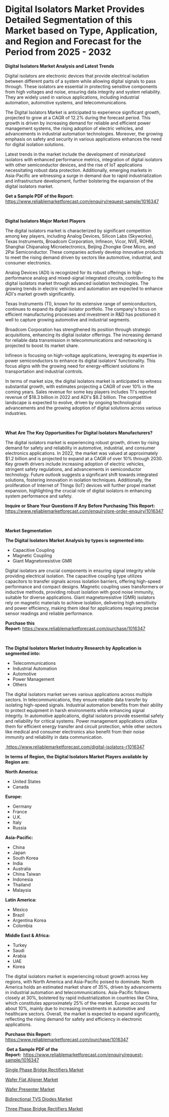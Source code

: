<p><h1>Digital Isolators Market Provides Detailed Segmentation of this Market based on Type, Application, and Region and Forecast for the Period from 2025 - 2032</h1></p><p><strong>Digital Isolators Market Analysis and Latest Trends</strong></p>
<p><p>Digital isolators are electronic devices that provide electrical isolation between different parts of a system while allowing digital signals to pass through. These isolators are essential in protecting sensitive components from high voltages and noise, ensuring data integrity and system reliability. They are widely used in various applications, including industrial automation, automotive systems, and telecommunications.</p><p>The Digital Isolators Market is anticipated to experience significant growth, projected to grow at a CAGR of 12.2% during the forecast period. This growth is driven by increasing demand for reliable and efficient power management systems, the rising adoption of electric vehicles, and advancements in industrial automation technologies. Moreover, the growing emphasis on safety and security in various applications enhances the need for digital isolation solutions.</p><p>Latest trends in the market include the development of miniaturized isolators with enhanced performance metrics, integration of digital isolators with other semiconductor devices, and the rise of IoT applications necessitating robust data protection. Additionally, emerging markets in Asia-Pacific are witnessing a surge in demand due to rapid industrialization and infrastructure development, further bolstering the expansion of the digital isolators market.</p></p>
<p><strong>Get a Sample PDF of the Report:&nbsp;</strong> <a href="https://www.reliablemarketforecast.com/enquiry/request-sample/1016347?utm_campaign=1097&utm_medium=2&utm_source=Github&utm_content=ia&utm_term=10022025&utm_id=digital-isolators">https://www.reliablemarketforecast.com/enquiry/request-sample/1016347</a></p>
<p>&nbsp;</p>
<p><strong>Digital Isolators Major Market Players</strong></p>
<p><p>The digital isolators market is characterized by significant competition among key players, including Analog Devices, Silicon Labs (Skyworks), Texas Instruments, Broadcom Corporation, Infineon, Vicor, NVE, ROHM, Shanghai Chipanalog Microelectronics, Beijing Zhongke Gree Micro, and 2Pai Semiconductor. These companies actively develop innovative products to meet the rising demand driven by sectors like automotive, industrial, and consumer electronics.</p><p>Analog Devices (ADI) is recognized for its robust offerings in high-performance analog and mixed-signal integrated circuits, contributing to the digital isolators market through advanced isolation technologies. The growing trends in electric vehicles and automation are expected to enhance ADI's market growth significantly.</p><p>Texas Instruments (TI), known for its extensive range of semiconductors, continues to expand its digital isolator portfolio. The company's focus on efficient manufacturing processes and investment in R&D has positioned it well to capture growing automotive and industrial segments.</p><p>Broadcom Corporation has strengthened its position through strategic acquisitions, enhancing its digital isolator offerings. The increasing demand for reliable data transmission in telecommunications and networking is projected to boost its market share.</p><p>Infineon is focusing on high-voltage applications, leveraging its expertise in power semiconductors to enhance its digital isolators' functionality. This focus aligns with the growing need for energy-efficient solutions in transportation and industrial controls.</p><p>In terms of market size, the digital isolators market is anticipated to witness substantial growth, with estimates projecting a CAGR of over 10% in the coming years. Sales revenue for some key players includes TI's reported revenue of $18.3 billion in 2022 and ADI's $8.2 billion. The competitive landscape is expected to evolve, driven by ongoing technological advancements and the growing adoption of digital solutions across various industries.</p></p>
<p>&nbsp;</p>
<p><strong>What Are The Key Opportunities For Digital Isolators Manufacturers?</strong></p>
<p><p>The digital isolators market is experiencing robust growth, driven by rising demand for safety and reliability in automotive, industrial, and consumer electronics applications. In 2022, the market was valued at approximately $1.2 billion and is projected to expand at a CAGR of over 10% through 2030. Key growth drivers include increasing adoption of electric vehicles, stringent safety regulations, and advancements in semiconductor technology. Future outlook suggests a significant shift towards integrated solutions, fostering innovation in isolation techniques. Additionally, the proliferation of Internet of Things (IoT) devices will further propel market expansion, highlighting the crucial role of digital isolators in enhancing system performance and safety.</p></p>
<p><strong>Inquire or Share Your Questions If Any Before Purchasing This Report:</strong> <a href="https://www.reliablemarketforecast.com/enquiry/pre-order-enquiry/1016347?utm_campaign=1097&utm_medium=2&utm_source=Github&utm_content=ia&utm_term=10022025&utm_id=digital-isolators">https://www.reliablemarketforecast.com/enquiry/pre-order-enquiry/1016347</a></p>
<p>&nbsp;</p>
<p><strong>Market Segmentation</strong></p>
<p><strong>The Digital Isolators Market Analysis by types is segmented into:</strong></p>
<p><ul><li>Capacitive Coupling</li><li>Magnetic Coupling</li><li>Giant Magnetoresistive GMR</li></ul></p>
<p><p>Digital isolators are crucial components in ensuring signal integrity while providing electrical isolation. The capacitive coupling type utilizes capacitors to transfer signals across isolation barriers, offering high-speed performance and compact designs. Magnetic coupling uses transformers or inductive methods, providing robust isolation with good noise immunity, suitable for diverse applications. Giant magnetoresistive (GMR) isolators rely on magnetic materials to achieve isolation, delivering high sensitivity and power efficiency, making them ideal for applications requiring precise sensor readings and reliable performance.</p></p>
<p><strong>Purchase this Report:&nbsp;</strong><a href="https://www.reliablemarketforecast.com/purchase/1016347?utm_campaign=1097&utm_medium=2&utm_source=Github&utm_content=ia&utm_term=10022025&utm_id=digital-isolators">https://www.reliablemarketforecast.com/purchase/1016347</a></p>
<p>&nbsp;</p>
<p><strong>The Digital Isolators Market Industry Research by Application is segmented into:</strong></p>
<p><ul><li>Telecommunications</li><li>Industrial Automation</li><li>Automotive</li><li>Power Management</li><li>Others</li></ul></p>
<p><p>The digital isolators market serves various applications across multiple sectors. In telecommunications, they ensure reliable data transfer by isolating high-speed signals. Industrial automation benefits from their ability to protect equipment in harsh environments while enhancing signal integrity. In automotive applications, digital isolators provide essential safety and reliability for critical systems. Power management applications utilize them for efficient energy transfer and circuit protection, while other sectors like medical and consumer electronics also benefit from their noise immunity and reliability in data communication.</p></p>
<p><a href="https://www.reliablemarketforecast.com/digital-isolators-r1016347?utm_campaign=1097&utm_medium=2&utm_source=Github&utm_content=ia&utm_term=10022025&utm_id=digital-isolators">&nbsp;https://www.reliablemarketforecast.com/digital-isolators-r1016347</a></p>
<p><strong>In terms of Region, the Digital Isolators Market Players available by Region are:</strong></p>
<p>
    <p> <strong> North America: </strong>
        <ul>
            <li>United States</li>
            <li>Canada</li>
        </ul>
        </p> 
    <p> <strong> Europe: </strong>
        <ul>
            <li>Germany</li>
            <li>France</li>
            <li>U.K.</li>
            <li>Italy</li>
            <li>Russia</li>
        </ul>
        </p> 
    <p> <strong> Asia-Pacific: </strong>
        <ul>
            <li>China</li>
            <li>Japan</li>
            <li>South Korea</li>
            <li>India</li>
            <li>Australia</li>
            <li>China Taiwan</li>
            <li>Indonesia</li>
            <li>Thailand</li>
            <li>Malaysia</li>
        </ul>
        </p> 
    <p> <strong> Latin America: </strong>
        <ul>
            <li>Mexico</li>
            <li>Brazil</li>
            <li>Argentina Korea</li>
            <li>Colombia</li>
        </ul>
        </p> 
    <p> <strong> Middle East & Africa: </strong>
        <ul>
            <li>Turkey</li>
            <li>Saudi</li>
            <li>Arabia</li>
            <li>UAE</li>
            <li>Korea</li>
        </ul>
    </p>
    </p>
<p><p>The digital isolators market is experiencing robust growth across key regions, with North America and Asia-Pacific poised to dominate. North America holds an estimated market share of 35%, driven by advancements in industrial automation and telecommunications. Asia-Pacific follows closely at 30%, bolstered by rapid industrialization in countries like China, which constitutes approximately 25% of the market. Europe accounts for about 10%, mainly due to increasing investments in automotive and healthcare sectors. Overall, the market is expected to expand significantly, reflecting the rising demand for safety and efficiency in electronic applications.</p></p>
<p><strong>Purchase this Report: </strong><a href="https://www.reliablemarketforecast.com/purchase/1016347?utm_campaign=1097&utm_medium=2&utm_source=Github&utm_content=ia&utm_term=10022025&utm_id=digital-isolators">https://www.reliablemarketforecast.com/purchase/1016347</a></p>
<p>&nbsp;<strong>Get a Sample PDF of the Report:&nbsp;&nbsp;</strong><a href="https://www.reliablemarketforecast.com/enquiry/request-sample/1016347?utm_campaign=1097&utm_medium=2&utm_source=Github&utm_content=ia&utm_term=10022025&utm_id=digital-isolators">https://www.reliablemarketforecast.com/enquiry/request-sample/1016347</a></p>
<p><strong></strong></p>
<p><p><a href="https://github.com/aarajlyre/Market-Research-Report-List-1/blob/main/single-phase-bridge-rectifiers-market.md?utm_campaign=1097&utm_medium=2&utm_source=Github&utm_content=ia&utm_term=10022025&utm_id=digital-isolators">Single Phase Bridge Rectifiers Market</a></p><p><a href="https://github.com/zsibaqalia/Market-Research-Report-List-1/blob/main/wafer-flat-aligner-market.md?utm_campaign=1097&utm_medium=2&utm_source=Github&utm_content=ia&utm_term=10022025&utm_id=digital-isolators">Wafer Flat Aligner Market</a></p><p><a href="https://github.com/gemburaunio/Market-Research-Report-List-1/blob/main/wafer-presenter-market.md?utm_campaign=1097&utm_medium=2&utm_source=Github&utm_content=ia&utm_term=10022025&utm_id=digital-isolators">Wafer Presenter Market</a></p><p><a href="https://github.com/fiispend/Market-Research-Report-List-1/blob/main/bidirectional-tvs-diodes-market.md?utm_campaign=1097&utm_medium=2&utm_source=Github&utm_content=ia&utm_term=10022025&utm_id=digital-isolators">Bidirectional TVS Diodes Market</a></p><p><a href="https://github.com/raaschadonle/Market-Research-Report-List-1/blob/main/three-phase-bridge-rectifiers-market.md?utm_campaign=1097&utm_medium=2&utm_source=Github&utm_content=ia&utm_term=10022025&utm_id=digital-isolators">Three Phase Bridge Rectifiers Market</a></p></p>